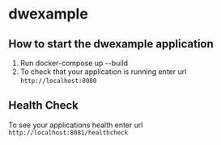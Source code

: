 # dwexample

How to start the dwexample application
---

1. Run docker-compose up --build
2. To check that your application is running enter url `http://localhost:8080`

Health Check
---

To see your applications health enter url `http://localhost:8081/healthcheck`
